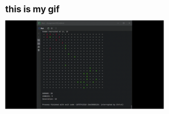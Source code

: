 # this is my gif
![Alt Text](https://github.com/WilsonBakerW0441287/ExperienceEvidence/blob/main/HumanZombieSim%28C%2B%2B%29/Images/ZombiesVSHumans.gif)
